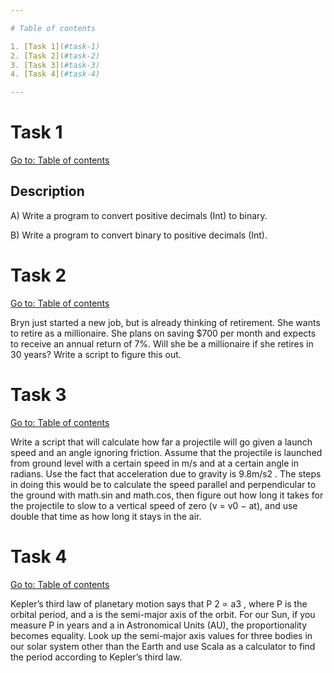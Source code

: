 ```yaml
---

# Table of contents

1. [Task 1](#task-1)
2. [Task 2](#task-2)
3. [Task 3](#task-3)
4. [Task 4](#task-4)

---
```


# Task 1

[Go to: Table of contents](#table-of-contents)

## Description

A) Write a program to convert positive decimals (Int) to binary.

B) Write a program to convert binary to positive decimals (Int).

# Task 2

[Go to: Table of contents](#table-of-contents)

Bryn just started a new job, but is already thinking of retirement. She wants to retire as a millionaire. She plans on saving $700 per month and expects to receive an annual return of 7%. Will she be a millionaire if she retires in 30 years? Write a script to figure this out.

# Task 3

[Go to: Table of contents](#table-of-contents)

Write a script that will calculate how far a projectile will go given a launch speed and an angle ignoring friction. Assume that the projectile is launched from ground level with a certain speed in m/s and at a certain angle in radians. Use the fact that acceleration due to gravity is 9.8m/s2 . The steps in doing this would be to calculate the speed parallel and perpendicular to the ground with math.sin and math.cos, then figure out how long it takes for the projectile to slow to a vertical speed of zero (v = v0 − at), and use double that time as how long it stays in the air.

# Task 4

[Go to: Table of contents](#table-of-contents)

Kepler’s third law of planetary motion says that P 2 ∝ a3 , where P is the orbital period, and a is the semi-major axis of the orbit. For our Sun, if you measure P in years and a in Astronomical Units (AU), the proportionality becomes equality. Look up the semi-major axis values for three bodies in our solar system other than the Earth and use Scala as a calculator to find the period according to Kepler’s third law.

